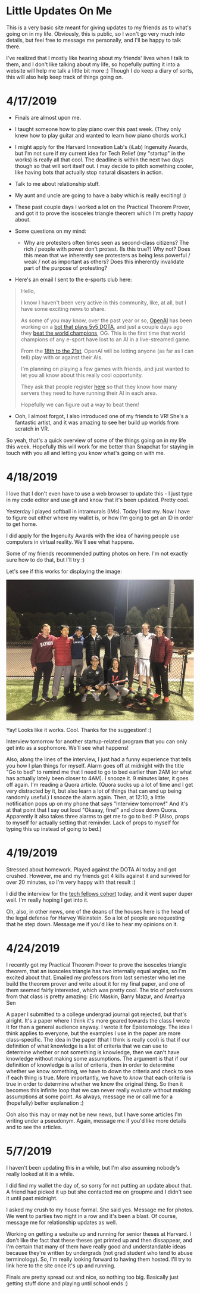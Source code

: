 # Little Updates On Me

This is a very basic site meant for giving updates to my friends as to what's going on in my life.
Obviously, this is public, so I won't go very much into details, but feel free to message me personally, and I'll be happy to talk there.

I've realized that I mostly like hearing about my friends' lives when I talk to them, and I don't like talking about my life, so hopefully putting it into a website will help me talk a little bit more :)
Though I do keep a diary of sorts, this will also help keep track of things going on.

# 4/17/2019
- Finals are almost upon me.
- I taught someone how to play piano over this past week. (They only knew how to play guitar and wanted to learn how piano chords work.)
- I might apply for the Harvard Innovation Lab's (iLab) Ingenuity Awards, but I'm not sure if my current idea for Tech Relief (my "startup" in the works) is really all that cool. The deadline is within the next two days though so that will sort itself out. I may decide to pitch something cooler, like having bots that actually stop natural disasters in action.
- Talk to me about relationship stuff.
- My aunt and uncle are going to have a baby which is really exciting! :)
- These past couple days I worked a lot on the Practical Theorem Prover, and got it to prove the isosceles triangle theorem which I'm pretty happy about.
- Some questions on my mind:
    - Why are protesters often times seen as second-class citizens? The rich / people with power don't protest. (Is this true?) Why not? Does this mean that we inherently see protesters as being less powerful / weak / not as important as others? Does this inherently invalidate part of the purpose of protesting?

- Here's an email I sent to the e-sports club here:
> Hello,
> 
> I know I haven't been very active in this community, like, at all, but I have some exciting news to share.
> 
> As some of you may know, over the past year or so, [OpenAI](https://openai.com/) has been working on a [bot that plays 5v5 DOTA](https://openai.com/five/), and just a couple days ago they [beat the world champions](https://www.theverge.com/2019/4/13/18309459/openai-five-dota-2-finals-ai-bot-competition-og-e-sports-the-international-champion), OG. This is the first time that world champions of any e-sport have lost to an AI in a live-streamed game.
> 
> From the [18th to the 21st](https://openai.com/blog/how-to-train-your-openai-five/), OpenAI will be letting anyone (as far as I can tell) play with or against their AIs.
> 
> I'm planning on playing a few games with friends, and just wanted to let you all know about this really cool opportunity.
> 
> They ask that people register [here](https://arena.openai.com/#/register) so that they know how many servers they need to have running their AI in each area.
> 
> Hopefully we can figure out a way to beat them!

- Ooh, I almost forgot, I also introduced one of my friends to VR! She's a fantastic artist, and it was amazing to see her build up worlds from scratch in VR.

So yeah, that's a quick overview of some of the things going on in my life this week.
Hopefully this will work for me better than Snapchat for staying in touch with you all and letting you know what's going on with me.

# 4/18/2019
I love that I don't even have to use a web browser to update this - I just type in my code editor and use git and know that it's been updated. Pretty cool.

Yesterday I played softball in intramurals (IMs). Today I lost my. Now I have to figure out either where my wallet is, or how I'm going to get an ID in order to get home.

I did apply for the Ingenuity Awards with the idea of having people use computers in virtual reality. We'll see what happens.

Some of my friends recommended putting photos on here. I'm not exactly sure how to do that, but I'll try :)

Let's see if this works for displaying the image:

![an image of me with the people I played Softball with](Softball.jpg)

Yay! Looks like it works. Cool. Thanks for the suggestion! :)

Interview tomorrow for another startup-related program that you can only get into as a sophomore. We'll see what happens!

Also, along the lines of the interview, I just had a funny experience that tells you how I plan things for myself. Alarm goes off at midnight with the title "Go to bed" to remind me that I need to go to bed earlier than 2AM (or what has actually lately been closer to 4AM). I snooze it. 9 minutes later, it goes off again. I'm reading a Quora article. (Quora sucks up a lot of time and I get very distracted by it, but also learn a lot of things that can end up being randomly useful.) I snooze the alarm again. Then, at 12:10, a little notification pops up on my phone that says "Interview tomorrow!" And it's at that point that I say out loud "Okaaay, fine!" and close down Quora. Apparently it also takes three alarms to get me to go to bed :P (Also, props to myself for actually setting that reminder. Lack of props to myself for typing this up instead of going to bed.)

# 4/19/2019
Stressed about homework. Played against the DOTA AI today and got crushed. However, me and my friends got 4 kills against it and survived for over 20 minutes, so I'm very happy with that result :)

I did the interview for the [tech fellows cohort](https://www.hbs.edu/mba/seas/Pages/default.aspx) today, and it went super duper well. I'm really hoping I get into it.

Oh, also, in other news, one of the deans of the houses here is the head of the legal defense for Harvey Weinstein. So a lot of people are requesting that he step down. Message me if you'd like to hear my opinions on it.

# 4/24/2019
I recently got my Practical Theorem Prover to prove the isosceles triangle theorem, that an isosceles triangle has two internally equal angles, so I'm excited about that. Emailed my professors from last semester who let me build the theorem prover and write about it for my final paper, and one of them seemed fairly interested, which was pretty cool. The trio of professors from that class is pretty amazing: Eric Maskin, Barry Mazur, and Amartya Sen

A paper I submitted to a college undergrad journal got rejected, but that's alright. It's a paper where I think it's more geared towards the class I wrote it for than a general audience anyway. I wrote it for Epistemology. The idea I think applies to everyone, but the examples I use in the paper are more class-specific. The idea in the paper (that I think is really cool) is that if our definition of what knowledge is a list of criteria that we can use to determine whether or not something is knowledge, then we can't have knowledge without making some assumptions. The argument is that if our definition of knowledge is a list of criteria, then in order to determine whether we know something, we have to down the criteria and check to see if each thing is true. More importantly, we have to *know* that each criteria is true in order to determine whether we know the original thing. So then it becomes this infinite loop that we can never really evaluate without making assumptions at some point. As always, message me or call me for a (hopefully) better explanation :)

Ooh also this may or may not be new news, but I have some articles I'm writing under a pseudonym. Again, message me if you'd like more details and to see the articles.

# 5/7/2019

I haven't been updating this in a while, but I'm also assuming nobody's really looked at it in a while.

I did find my wallet the day of, so sorry for not putting an update about that. A friend had picked it up but she contacted me on groupme and I didn't see it until past midnight.

I asked my crush to my house formal. She said yes. Message me for photos. We went to parties two night in a row and it's been a blast. Of course, message me for relationship updates as well.

Working on getting a website up and running for senior theses at Harvard. I don't like the fact that these theses get printed up and then dissappear, and I'm certain that many of them have really good and understandable ideas because they're written by undergrads (not grad student who tend to abuse terminology). So, I'm really looking forward to having them hosted. I'll try to link here to the site once it's up and running.

Finals are pretty spread out and nice, so nothing too big. Basically just getting stuff done and playing until school ends :)
